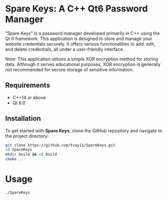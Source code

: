 # Spare Keys: A C++ Qt6 Password Manager

"Spare Keys" is a password manager developed primarily in C++ using the Qt 6 framework. This application is designed to store and manage your website credentials securely. It offers various functionalities to add, edit, and delete credentials, all under a user-friendly interface.

Note: This application utilizes a simple XOR encryption method for storing data. Although it serves educational purposes, XOR encryption is generally not recommended for secure storage of sensitive information.

## Requirements

- C++14 or above
- Qt 6.0


## Installation
To get started with **Spare Keys**, clone the GitHub repository and navigate to the project directory:

```bash
git clone https://github.com/tvay11/SpareKeys.git
cd SpareKeys
mkdir build && cd build
cmake ..
```

# Usage

```bash
./SpareKeys
```
